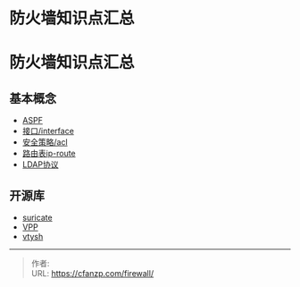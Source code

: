 # 防火墙知识点汇总


<!--more-->
# 防火墙知识点汇总
## 基本概念
- [ASPF](/aspf/)
- [接口/interface](/interface/)
- [安全策略/acl](/acl/)
- [路由表ip-route](/ip_route/)
- [LDAP协议](/ldap/)

## 开源库
- [suricate](/suricate/)
- [VPP](/vpp/)
- [vtysh](http://docs.frrouting.org/projects/dev-guide/en/latest/vtysh.html)


---

> 作者:   
> URL: https://cfanzp.com/firewall/  


